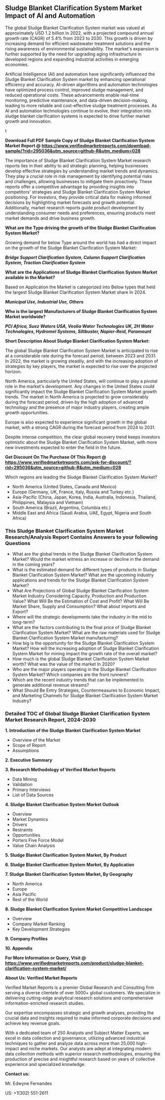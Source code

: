 <h2>Sludge Blanket Clarification System Market Impact of AI and Automation</h2><p>The global Sludge Blanket Clarification System market was valued at approximately USD 1.2 billion in 2022, with a projected compound annual growth rate (CAGR) of 5.4% from 2023 to 2030. This growth is driven by increasing demand for efficient wastewater treatment solutions and the rising awareness of environmental sustainability. The market's expansion is further supported by the need for upgrading aging infrastructure in developed regions and expanding industrial activities in emerging economies.</p><p>Artificial Intelligence (AI) and automation have significantly influenced the Sludge Blanket Clarification System market by enhancing operational efficiency and accuracy. AI-driven algorithms and automation technologies have optimized process control, improved sludge management, and reduced operational costs. These advancements enable real-time monitoring, predictive maintenance, and data-driven decision-making, leading to more reliable and cost-effective sludge treatment processes. As AI and automation technologies continue to evolve, their integration into sludge blanket clarification systems is expected to drive further market growth and innovation.</p>t</p><p id="" class=""><strong>Download Full PDF Sample Copy of Sludge Blanket Clarification System Market Report @ <a href="https://www.verifiedmarketreports.com/download-sample/?rid=295036&utm_source=github-R&utm_medium=028" target="_blank">https://www.verifiedmarketreports.com/download-sample/?rid=295036&utm_source=github-R&utm_medium=028</a></strong></p><p>The importance of&nbsp;Sludge Blanket Clarification System Market research reports lies in their ability to aid strategic planning, helping businesses develop effective strategies by understanding market trends and dynamics. They play a crucial role in risk management by identifying potential risks and challenges, allowing businesses to mitigate them proactively. These reports offer a competitive advantage by providing insights into competitors' strategies and Sludge Blanket Clarification System Market positioning. For investors, they provide critical data for making informed decisions by highlighting market forecasts and growth potential. Additionally, market research reports guide product development by understanding consumer needs and preferences, ensuring products meet market demands and drive business growth.</p><p><strong>What are the&nbsp;Type driving the growth of the Sludge Blanket Clarification System Market?</strong></p><p id="" class="">Growing demand for below Type around the world has had a direct impact on the growth of the Sludge Blanket Clarification System Market:</p><em><strong>Bridge Support Clarification System, Column Support Clarification System, Traction Clarification System</strong></em></p><strong>What are the&nbsp;Applications&nbsp;of Sludge Blanket Clarification System Market available in the Market?</strong></p><p id="" class="">Based on Application the Market is categorized into Below types that held the largest Sludge Blanket Clarification System Market share In 2024.</p><em><strong>Municipal Use, Industrial Use, Others</strong></em></p><strong>Who is the largest Manufacturers of Sludge Blanket Clarification System Market worldwide?</strong></p><p><em><strong>PCI Africa, Suez Waters USA, Veolia Water Technologies UK, 2H Water Technologies, Hydromel Systems, Siltbuster, Napier-Reid, Paramount</strong></em></p><p id="" class=""><strong>Short Description About Sludge Blanket Clarification System Market:</strong></p><p>The global Sludge Blanket Clarification System Market is anticipated to rise at a considerable rate during the forecast period, between 2023 and 2031. In 2022, the market is growing steadily, and with the increasing adoption of strategies by key players, the market is expected to rise over the projected horizon.</p><p>North America, particularly the United States, will continue to play a pivotal role in the market's development. Any changes in the United States could significantly impact the Sludge Blanket Clarification System Market growth trends. The market in North America is projected to grow considerably during the forecast period, driven by the high adoption of advanced technology and the presence of major industry players, creating ample growth opportunities.</p><p>Europe is also expected to experience significant growth in the global market, with a strong CAGR during the forecast period from 2024 to 2031.</p><p>Despite intense competition, the clear global recovery trend keeps investors optimistic about the Sludge Blanket Clarification System Market, with more new investments expected to enter the field in the future.</p><p id="" class=""><strong>Get Discount On The Purchase Of This Report @ <a href="https://www.verifiedmarketreports.com/ask-for-discount/?rid=295036&utm_source=github-R&utm_medium=028" target="_blank">https://www.verifiedmarketreports.com/ask-for-discount/?rid=295036&utm_source=github-R&utm_medium=028</a></strong></p>Which regions are leading the Sludge Blanket Clarification System Market?</p><ul><li>North America (United States, Canada and Mexico)</li><li>Europe (Germany, UK, France, Italy, Russia and Turkey etc.)</li><li>Asia-Pacific (China, Japan, Korea, India, Australia, Indonesia, Thailand, Philippines, Malaysia and Vietnam)</li><li>South America (Brazil, Argentina, Columbia etc.)</li><li>Middle East and Africa (Saudi Arabia, UAE, Egypt, Nigeria and South Africa)</li></ul><h3 id="" class="">This Sludge Blanket Clarification System Market Research/Analysis Report Contains Answers to your following Questions</h3><ul><li>What are the global trends in the Sludge Blanket Clarification System Market? Would the market witness an increase or decline in the demand in the coming years?</li><li>What is the estimated demand for different types of products in Sludge Blanket Clarification System Market? What are the upcoming industry applications and trends for the Sludge Blanket Clarification System Market?</li><li>What Are Projections of Global Sludge Blanket Clarification System Market Industry Considering Capacity, Production and Production Value? What Will Be the Estimation of Cost and Profit? What Will Be Market Share, Supply and Consumption? What about imports and Export?</li><li>Where will the strategic developments take the industry in the mid to long-term?</li><li>What are the factors contributing to the final price of Sludge Blanket Clarification System Market? What are the raw materials used for Sludge Blanket Clarification System Market manufacturing?</li><li>How big is the opportunity for the Sludge Blanket Clarification System Market? How will the increasing adoption of Sludge Blanket Clarification System Market for mining impact the growth rate of the overall market?</li><li>How much is the global Sludge Blanket Clarification System Market worth? What was the value of the market In 2020?</li><li>Who are the major players operating in the Sludge Blanket Clarification System Market? Which companies are the front runners?</li><li>Which are the recent industry trends that can be implemented to generate additional revenue streams?</li><li>What Should Be Entry Strategies, Countermeasures to Economic Impact, and Marketing Channels for Sludge Blanket Clarification System Market Industry?</li></ul><h3 id="" class="">Detailed TOC of Global Sludge Blanket Clarification System Market Research Report, 2024-2030</h3><p id="" class=""><strong>1. Introduction of the Sludge Blanket Clarification System Market</strong></p><ul><li>Overview of the Market</li><li>Scope of Report</li><li>Assumptions</li></ul><p id="" class=""><strong>2. Executive Summary</strong></p><p id="" class=""><strong>3. Research Methodology of Verified Market Reports</strong></p><ul><li>Data Mining</li><li>Validation</li><li>Primary Interviews</li><li>List of Data Sources</li></ul><p id="" class=""><strong>4. Sludge Blanket Clarification System Market Outlook</strong></p><ul><li>Overview</li><li>Market Dynamics</li><li>Drivers</li><li>Restraints</li><li>Opportunities</li><li>Porters Five Force Model</li><li>Value Chain Analysis</li></ul><p id="" class=""><strong>5. Sludge Blanket Clarification System Market, By Product</strong></p><p id="" class=""><strong>6. Sludge Blanket Clarification System Market, By Application</strong></p><p id="" class=""><strong>7. Sludge Blanket Clarification System Market, By Geography</strong></p><ul><li>North America</li><li>Europe</li><li>Asia Pacific</li><li>Rest of the World</li></ul><p id="" class=""><strong>8. Sludge Blanket Clarification System Market Competitive Landscape</strong></p><ul><li>Overview</li><li>Company Market Ranking</li><li>Key Development Strategies</li></ul><p id="" class=""><strong>9. Company Profiles</strong></p><p id="" class=""><strong>10. Appendix</strong></p><p id="" class=""><strong>For More Information or Query, Visit @ <a href="https://www.verifiedmarketreports.com/product/sludge-blanket-clarification-system-market/" target="_blank">https://www.verifiedmarketreports.com/product/sludge-blanket-clarification-system-market/</a></strong></p><p id="" class=""><strong>About Us: Verified Market Reports</strong></p><p id="" class="">Verified Market Reports is a premier Global Research and Consulting firm serving a diverse clientele of over 5000+ global customers. We specialize in delivering cutting-edge analytical research solutions and comprehensive information-enriched research studies.</p><p id="" class="">Our expertise encompasses strategic and growth analyses, providing the crucial data and insights required to make informed corporate decisions and achieve key revenue goals.</p><p id="" class="">With a dedicated team of 250 Analysts and Subject Matter Experts, we excel in data collection and governance, utilizing advanced industrial techniques to gather and analyze data across more than 25,000 high-impact and niche markets. Our analysts are adept at integrating modern data collection methods with superior research methodologies, ensuring the production of precise and insightful research based on years of collective experience and specialized knowledge.</p><p id="" class=""><strong>Contact us:</strong></p><p id="" class="">Mr. Edwyne Fernandes</p><p id="" class="">US: +1(302) 551-2611</p>